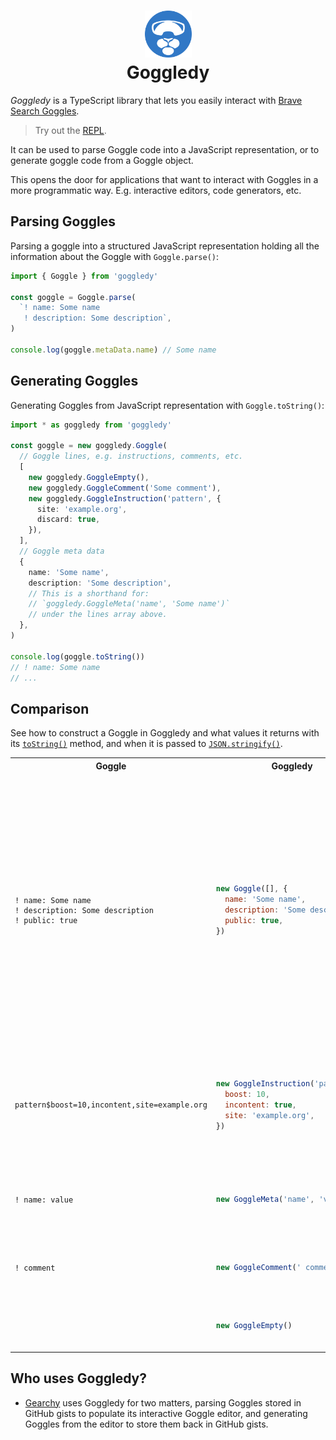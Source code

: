 <h1 align="center">
    <img src="./img/sticker.svg" width="75" />
    <br>
    Goggledy
</h1>

_Goggledy_ is a TypeScript library that lets you easily interact with
[Brave Search Goggles](https://github.com/brave/goggles-quickstart/).

> Try out the [REPL](https://gearchy.wolf.gdn/repl).

It can be used to parse Goggle code into a JavaScript representation, or to
generate goggle code from a Goggle object.

This opens the door for applications that want to interact with Goggles in a more programmatic way.
E.g. interactive editors, code generators, etc.

## Parsing Goggles

Parsing a goggle into a structured JavaScript representation holding all
the information about the Goggle with `Goggle.parse()`:

```ts
import { Goggle } from 'goggledy'

const goggle = Goggle.parse(
  `! name: Some name
   ! description: Some description`,
)

console.log(goggle.metaData.name) // Some name
```

## Generating Goggles

Generating Goggles from JavaScript representation with `Goggle.toString()`:

```ts
import * as goggledy from 'goggledy'

const goggle = new goggledy.Goggle(
  // Goggle lines, e.g. instructions, comments, etc.
  [
    new goggledy.GoggleEmpty(),
    new goggledy.GoggleComment('Some comment'),
    new goggledy.GoggleInstruction('pattern', {
      site: 'example.org',
      discard: true,
    }),
  ],
  // Goggle meta data
  {
    name: 'Some name',
    description: 'Some description',
    // This is a shorthand for:
    // `goggledy.GoggleMeta('name', 'Some name')`
    // under the lines array above.
  },
)

console.log(goggle.toString())
// ! name: Some name
// ...
```

## Comparison

See how to construct a Goggle in Goggledy and what values it returns with its
[`toString()`](https://developer.mozilla.org/en-US/docs/Web/JavaScript/Reference/Global_Objects/Object/toString)
method, and when it is passed to [`JSON.stringify()`](https://developer.mozilla.org/en-US/docs/Web/JavaScript/Reference/Global_Objects/JSON/stringify).

<!-- START TABLE -->
<!--
    THIS IS AN AUTOGENERATED AREA. DO NOT EDIT THIS AREA DIRECTLY.
    See `scripts/generate-comparison-table.js` for more information.
-->
<table>
<tr>
<th>Goggle</th>
<th>Goggledy</th>
<th>JSON</th>
</tr>

<tr>
<td>

```
! name: Some name
! description: Some description
! public: true
```

</td>
<td>

```js
new Goggle([], {
  name: 'Some name',
  description: 'Some description',
  public: true,
})
```

</td>
<td>

```json
{
  "metaData": {
    "name": "Some name",
    "description": "Some description",
    "public": true
  },
  "lines": [
    {
      "type": "meta",
      "key": "name",
      "value": "Some name"
    },
    {
      "type": "meta",
      "key": "description",
      "value": "Some description"
    },
    {
      "type": "meta",
      "key": "public",
      "value": true
    }
  ]
}
```

</td>
</tr>
<tr>
<td>

```
pattern$boost=10,incontent,site=example.org
```

</td>
<td>

```js
new GoggleInstruction('pattern', {
  boost: 10,
  incontent: true,
  site: 'example.org',
})
```

</td>
<td>

```json
{
  "type": "instruction",
  "pattern": "pattern",
  "options": {
    "boost": 10,
    "incontent": true,
    "site": "example.org"
  }
}
```

</td>
</tr>
<tr>
<td>

```
! name: value
```

</td>
<td>

```js
new GoggleMeta('name', 'value')
```

</td>
<td>

```json
{
  "type": "meta",
  "key": "name",
  "value": "value"
}
```

</td>
</tr>
<tr>
<td>

```
! comment
```

</td>
<td>

```js
new GoggleComment(' comment')
```

</td>
<td>

```json
{
  "type": "comment",
  "value": " comment"
}
```

</td>
</tr>
<tr>
<td>

```

```

</td>
<td>

```js
new GoggleEmpty()
```

</td>
<td>

```json
{
  "type": "empty"
}
```

</td>
</tr>
</table>
<!-- END TABLE -->

## Who uses Goggledy?

- [Gearchy](https://gearchy.wolf.gdn) uses Goggledy for two matters, parsing Goggles stored in GitHub gists
  to populate its interactive Goggle editor, and generating Goggles from the editor to
  store them back in GitHub gists.
